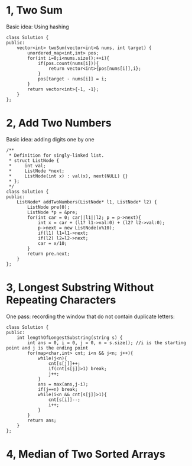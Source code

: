 # 1, Two Sum
Basic idea: Using hashing 
```
class Solution {
public:
    vector<int> twoSum(vector<int>& nums, int target) {
        unordered_map<int,int> pos;
        for(int i=0;i<nums.size();++i){
            if(pos.count(nums[i])){
                return vector<int>{pos[nums[i]],i};
            }
            pos[target - nums[i]] = i;
        }
        return vector<int>{-1, -1};
    }
};
```

# 2, Add Two Numbers
Basic idea: adding digits one by one
```
/**
 * Definition for singly-linked list.
 * struct ListNode {
 *     int val;
 *     ListNode *next;
 *     ListNode(int x) : val(x), next(NULL) {}
 * };
 */
class Solution {
public:
    ListNode* addTwoNumbers(ListNode* l1, ListNode* l2) {
        ListNode pre(0);
        ListNode *p = &pre;
        for(int car = 0; car||l1||l2; p = p->next){
            int x = car + (l1? l1->val:0) + (l2? l2->val:0);
            p->next = new ListNode(x%10);
            if(l1) l1=l1->next;
            if(l2) l2=l2->next;
            car = x/10;
        }
        return pre.next;
    }
};
```

# 3, Longest Substring Without Repeating Characters
One pass: recording the window that do not contain duplicate letters:
```
class Solution {
public:
    int lengthOfLongestSubstring(string s) {
        int ans = 0, i = 0, j = 0, n = s.size(); //i is the starting point and j is the ending point
        for(map<char,int> cnt; i<n && j<n; j++){
            while(j<n){
                cnt[s[j]]++;
                if(cnt[s[j]]>1) break;
                j++;
            }
            ans = max(ans,j-i);
            if(j==n) break;
            while(i<n && cnt[s[j]]>1){
                cnt[s[i]]--;
                i++;
            }
        }
        return ans;
    }
};
```

# 4, Median of Two Sorted Arrays
